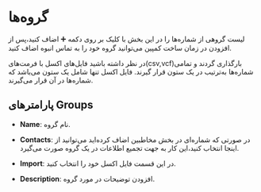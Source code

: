 

# گروه‌ها

لیست گروهی از شماره‌ها را در این بخش با کلیک بر روی دکمه ➕ اضاف کنید،پس از افزودن در زمان ساخت کمپین می‌توانید گروه خود را به تماس انبوه اضاف کنید.

در نظر داشته باشید فایل‌های اکسل با فرمت‌های(csv,vcf)بارگذاری گردند و تمامی شماره‌ها به‌ترتیب در یک ستون قرار گیرند. فایل اکسل تنها شامل یک ستون می‌باشد که شماره‌ها در آن قرار می‌گیرند.

## پارامترهای Groups

- **Name**: نام گروه.

- **Contacts**: در صورتی که شماره‌ای در بخش مخاطبین اضاف کرده‌اید می‌توانید از اینجا انتخاب کنید،این کار به جهت تجمیع اطلاعات در یک گروه صورت می‌گیرد.

- **Import**: در این قسمت فایل اکسل خود را انتخاب کنید.

- **Description**: افزودن توضیحات در مورد گروه.